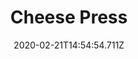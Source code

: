 ---
templateKey: blog-post
title: Cheese Press
type: equipment
description: Turns milk into cheese.
featuredpost: false
date: 2020-02-21T14:54:54.711Z
featuredimage: /img/Cheese_Press.png
footprint: 1x1
source: Farming Level 6
tags:
  - Wood (45)
  - Stone (45)
  - Hardwood (10)
  - Copper Bar (1)
---